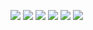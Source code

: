 ![](https://github.com/wuilliam104286/image_saves/blob/master/img/button/btn-dl-black-ch.png?raw=true)
![](https://github.com/wuilliam104286/image_saves/blob/master/img/button/btn-dl-black-en.png?raw=true)
![](https://github.com/wuilliam104286/image_saves/blob/master/img/button/btn-dl-red-ch.png?raw=true)
![](https://github.com/wuilliam104286/image_saves/blob/master/img/button/btn-dl-red-en.png?raw=true)
![](https://github.com/wuilliam104286/image_saves/blob/master/img/button/btn-web-black-ch.png?raw=true)
![](https://github.com/wuilliam104286/image_saves/blob/master/img/button/btn-web-red-ch.png?raw=true)
